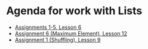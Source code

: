 # Agenda for work with Lists

* [Assignments 1-5, Lesson 6](https://zsiegel92.github.io/Eitan_S/Lessons/Lesson_6_Lists/Python6.html#assignment)
* [Assignment 6 (Maximum Element), Lesson 12](https://zsiegel92.github.io/Eitan_S/Lessons/Lesson_12_Challenges_2/Python12.html#assignments)
* [Assignment 1 (Shuffling), Lesson 9](https://zsiegel92.github.io/Eitan_S/Lessons/Lesson_9_Sorting/Python9.html#assignment)
